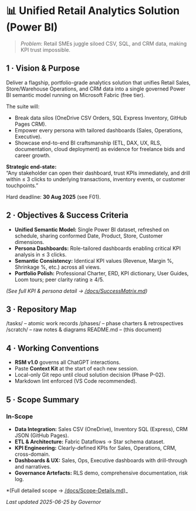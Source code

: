 # 📊 Unified Retail Analytics Solution (Power BI)

> _Problem_: Retail SMEs juggle siloed CSV, SQL, and CRM data, making KPI trust impossible.

## 1 · Vision & Purpose

Deliver a flagship, portfolio-grade analytics solution that unifies Retail Sales, Store/Warehouse Operations, and CRM data into a single governed Power BI semantic model running on Microsoft Fabric (free tier).

The suite will:

- Break data silos (OneDrive CSV Orders, SQL Express Inventory, GitHub Pages CRM).
- Empower every persona with tailored dashboards (Sales, Operations, Executive).
- Showcase end-to-end BI craftsmanship (ETL, DAX, UX, RLS, documentation, cloud deployment) as evidence for freelance bids and career growth.

**Strategic end-state:**  
“Any stakeholder can open their dashboard, trust KPIs immediately, and drill within ≤ 3 clicks to underlying transactions, inventory events, or customer touchpoints.”

Hard deadline: **30 Aug 2025** (see F01).

## 2 · Objectives & Success Criteria

- **Unified Semantic Model:** Single Power BI dataset, refreshed on schedule, sharing conformed Date, Product, Store, Customer dimensions.
- **Persona Dashboards:** Role-tailored dashboards enabling critical KPI analysis in ≤ 3 clicks.
- **Semantic Consistency:** Identical KPI values (Revenue, Margin %, Shrinkage %, etc.) across all views.
- **Portfolio Polish:** Professional Charter, ERD, KPI dictionary, User Guides, Loom tours; peer clarity rating ≥ 4/5.

*(See full KPI & persona detail → [/docs/SuccessMatrix.md](docs/SuccessMatrix.md))*  

## 3 · Repository Map

/tasks/ – atomic work records
/phases/ – phase charters & retrospectives
/scratch/ – raw notes & diagrams
README.md – (this document)


## 4 · Working Conventions

- **RSM v1.0** governs all ChatGPT interactions.
- Paste **Context Kit** at the start of each new session.
- Local-only Git repo until cloud solution decision (Phase P-02).
- Markdown lint enforced (VS Code recommended).

## 5 · Scope Summary

### In-Scope

- **Data Integration:** Sales CSV (OneDrive), Inventory SQL (Express), CRM JSON (GitHub Pages).
- **ETL & Architecture:** Fabric Dataflows → Star schema dataset.
- **KPI Engineering:** Clearly-defined KPIs for Sales, Operations, CRM, cross-domain.
- **Dashboards & UX:** Sales, Ops, Executive dashboards with drill-through and narratives.
- **Governance Artefacts:** RLS demo, comprehensive documentation, risk log.

*(Full detailed scope → [/docs/Scope-Details.md](docs/Scope-Details.md))_

_Last updated 2025-06-25 by Governor_
